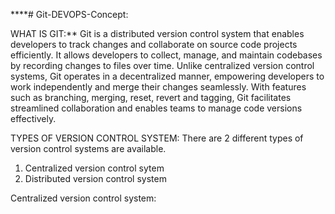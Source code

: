 ****# Git-DEVOPS-Concept:

WHAT IS GIT:** Git is a distributed version control system that enables developers to track changes and collaborate on source code projects efficiently. It allows developers to collect, manage, and maintain codebases by recording changes to files over time. Unlike centralized version control systems, Git operates in a decentralized manner, empowering developers to work independently and merge their changes seamlessly. With features such as branching, merging, reset, revert and tagging, Git facilitates streamlined collaboration and enables teams to manage code versions effectively.

TYPES OF VERSION CONTROL SYSTEM: There are 2 different types of version control systems are available.
1. Centralized version control sytem
2. Distributed version control system

Centralized version control system: 

